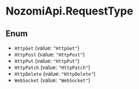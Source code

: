 # NozomiApi.RequestType

## Enum

* `HttpGet` (value: `"HttpGet"`)
* `HttpPost` (value: `"HttpPost"`)
* `HttpPut` (value: `"HttpPut"`)
* `HttpPatch` (value: `"HttpPatch"`)
* `HttpDelete` (value: `"HttpDelete"`)
* `WebSocket` (value: `"WebSocket"`)
